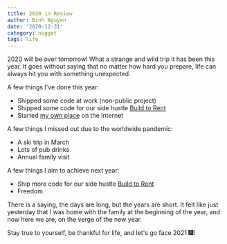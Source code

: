 ```yaml
---
title: 2020 in Review
author: Binh Nguyen
date: '2020-12-31'
category: nugget
tags: life
---
```


2020 will be over tomorrow! What a strange and wild trip it has been this year. It goes without saying that no matter how hard you prepare, life can always hit you with something unexpected.

A few things I've done this year:

- Shipped some code at work (non-public project)
- Shipped some code for our side hustle [Build to Rent](https://buildtorent.io)
- Started [my own place](https://restthisafternoon.com) on the Internet

A few things I missed out due to the worldwide pandemic:

- A ski trip in March
- Lots of pub drinks
- Annual family visit

A few things I aim to achieve next year:

- Ship more code for our side hustle [Build to Rent](https://buildtorent.io)
- Freedom

There is a saying, the days are long, but the years are short. It felt like just yesterday that I was home with the family at the beginning of the year, and now here we are, on the verge of the new year.

Stay true to yourself, be thankful for life, and let's go face 2021 🎆!
